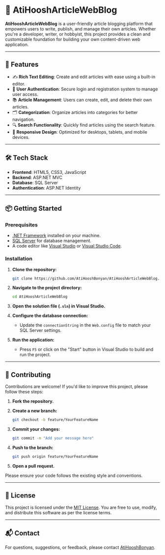 # 📝 AtiHooshArticleWebBlog

**AtiHooshArticleWebBlog** is a user-friendly article blogging platform that empowers users to write, publish, and manage their own articles. Whether you're a developer, writer, or hobbyist, this project provides a clean and customizable foundation for building your own content-driven web application.

---

## 🚀 Features

- ✍️ **Rich Text Editing**: Create and edit articles with ease using a built-in editor.
- 👤 **User Authentication**: Secure login and registration system to manage user access.
- 📚 **Article Management**: Users can create, edit, and delete their own articles.
- 🗂️ **Categorization**: Organize articles into categories for better navigation.
- 🔍 **Search Functionality**: Quickly find articles using the search feature.
- 📱 **Responsive Design**: Optimized for desktops, tablets, and mobile devices.

---

## 🛠️ Tech Stack

- **Frontend**: HTML5, CSS3, JavaScript
- **Backend**: ASP.NET MVC
- **Database**: SQL Server
- **Authentication**: ASP.NET Identity

---

## 📦 Getting Started

### Prerequisites

- [.NET Framework](https://dotnet.microsoft.com/download) installed on your machine.
- [SQL Server](https://www.microsoft.com/en-us/sql-server/sql-server-downloads) for database management.
- A code editor like [Visual Studio](https://visualstudio.microsoft.com/) or [Visual Studio Code](https://code.visualstudio.com/).

### Installation

1. **Clone the repository:**

   ```bash
   git clone https://github.com/AtiHooshBonyan/AtiHooshArticleWebBlog.git
   ```

2. **Navigate to the project directory:**

   ```bash
   cd AtiHooshArticleWebBlog
   ```

3. **Open the solution file (`.sln`) in Visual Studio.**

4. **Configure the database connection:**

   - Update the `connectionString` in the `Web.config` file to match your SQL Server settings.

5. **Run the application:**

   - Press `F5` or click on the "Start" button in Visual Studio to build and run the project.

---

## 🤝 Contributing

Contributions are welcome! If you'd like to improve this project, please follow these steps:

1. **Fork the repository.**
2. **Create a new branch:**

   ```bash
   git checkout -b feature/YourFeatureName
   ```

3. **Commit your changes:**

   ```bash
   git commit -m "Add your message here"
   ```

4. **Push to the branch:**

   ```bash
   git push origin feature/YourFeatureName
   ```

5. **Open a pull request.**

Please ensure your code follows the existing style and conventions.

---

## 📄 License

This project is licensed under the [MIT License](LICENSE). You are free to use, modify, and distribute this software as per the license terms.

---

## 📬 Contact

For questions, suggestions, or feedback, please contact [AtiHooshBonyan](https://github.com/AtiHooshBonyan).
